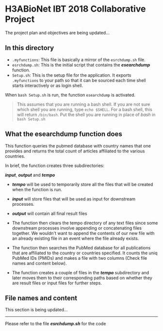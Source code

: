 # H3ABioNet IBT 2018 Collaborative Project
The project plan and objectives are being updated...

## In this directory
* ```.myfunctions```: This file is basically a mirror of the ```esrchdump.sh``` file. 
* ```esrchdump.sh```: This is the initial script that contains the ***esearchdump*** function.
* ```Setup.sh```: This is the setup file for the application. It exports ```.myfunctions``` to 
your path so that it can be sourced each time shell starts interactively or as login shell.

When ```bash Setup.sh``` is run, the function ```esearchdump``` is activated.

> This assumes that you are running a bash shell. If you are not sure which shell you are 
running, type ```echo $SHELL```. For a bash shell, this will return ```/bin/bash```.
Put the shell you are running in place of *bash* in ```bash Setup.sh```

## What the esearchdump function does

This function queries the pubmed database with country names that one provides and returns the total count of articles affiliated to the various countries.

In brief, the function creates three subdirectories:

_***input***_, ***_output_*** and ***_tempo_***

* ***_tempo_*** will be used to temporarily store all the files that will be created when
the function is run.

* ***_input_*** will store files that will be used as input for downstream processes.

* ***_output_*** will contain all final result files

* The function then clears the tempo directory of any text files since some downstream processes
involve appending or concatenating files together. We wouldn't want to append the contents of
our new file with an already existing file in an event where the file already exists.

* The function then searches the PubMed database for all publications that are affiliated to the
country or countries specified. It counts the uniq PubMed IDs (PMIDs) and makes a file with two
columns (Check file names and content below).

* The function creates a couple of files in the ***_tempo_*** subdirectory and later moves them to 
their corresponding paths based on whether they are result files or input files for further 
steps.

## File names and content
This section is being updated...

---
Please refer to the file ***_esrchdump.sh_*** for the code
